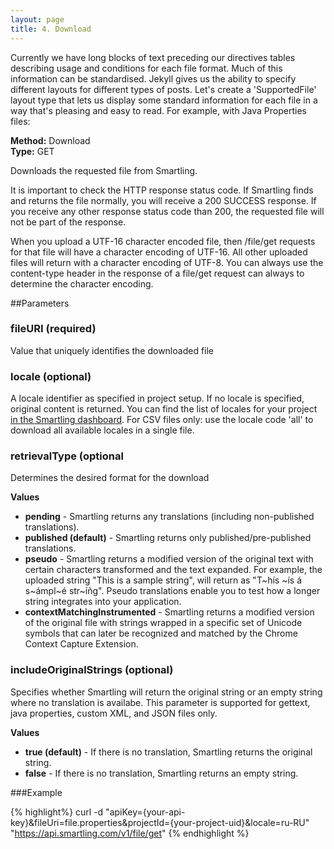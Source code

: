 ```yaml
---
layout: page
title: 4. Download
---
```


<div class="message">
Currently we have long blocks of text preceding our directives tables describing usage and conditions for each file format. Much of this information can be standardised. Jekyll gives us the ability to specify different layouts for different types of posts. Let's create a 'SupportedFile' layout type that lets us display some standard information for each file in a way that's pleasing and easy to read. For example, with Java Properties files:
</div>

**Method:** Download  
**Type:** GET 

Downloads the requested file from Smartling.

It is important to check the HTTP response status code. If Smartling finds and returns the file normally, you will receive a 200 SUCCESS response. If you receive any other response status code than 200, the requested file will not be part of the response.

When you upload a UTF-16 character encoded file, then /file/get requests for that file will have a character encoding of UTF-16. All other uploaded files will return with a character encoding of UTF-8. You can always use the content-type header in the response of a file/get request can always to determine the character encoding.

##Parameters

### fileURI (required)
Value that uniquely identifies the downloaded file

### locale (optional)
A locale identifier as specified in project setup. If no locale is specified, original content is returned. You can find the list of locales for your project [in the Smartling dashboard](https://dashboard.smartling.com/settings/api). For CSV files only: use the locale code 'all' to download all available locales in a single file.
  
### retrievalType (optional
Determines the desired format for the download

**Values**  
* **pending** - Smartling returns any translations (including non-published translations).  
* **published (default)** - Smartling returns only published/pre-published translations.  
* **pseudo** - Smartling returns a modified version of the original text with certain characters transformed and the text expanded. For example, the uploaded string "This is a sample string", will return as "T~hís ~ís á s~ámpl~é str~íñg". Pseudo translations enable you to test how a longer string integrates into your application.  
* **contextMatchingInstrumented** - Smartling returns a modified version of the original file with strings wrapped in a specific set of Unicode symbols that can later be recognized and matched by the Chrome Context Capture Extension.  

### includeOriginalStrings (optional)
Specifies whether Smartling will return the original string or an empty string where no translation is availabe. This parameter is supported for gettext, java properties, custom XML, and JSON files only. 

**Values**  
* **true (default)** - If there is no translation, Smartling returns the original string. 
* **false** - If there is no translation, Smartling returns an empty string. 

###Example

{% highlight%}
curl -d "apiKey={your-api-key}&fileUri=file.properties&projectId={your-project-uid}&locale=ru-RU" "https://api.smartling.com/v1/file/get"
{% endhighlight %}
